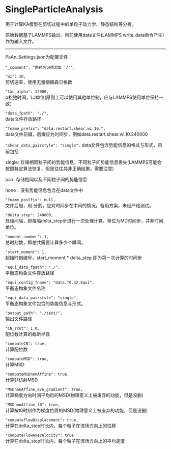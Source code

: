 # SingleParticleAnalysis

用于计算KA模型在剪切过程中的单粒子动力学、静态结构等分析。

原始数据基于LAMMPS输出。目前使用data文件(LAMMPS write_data命令产生)作为输入文件。

-----
PaAn_Settings.json为配置文件：

  ```"_comment": "路径名记得添加 '/'",```
  
  ```"wi": 10,```                                  
  剪切速率，使用无量纲魏森贝格数  
  
  ```"tau_alpha": 12000,```                       
  α松弛时间，LJ单位(原则上可以使用其他单位制，应与LAMMPS使用单位保持一致）  
  
  ```"data_fpath": "./",```  
  data文件存放路径
  
  ```"fname_prefix": "data.restart.shear.wi.10.",```     
  data文件前缀，后缀应为时间步，例如data.restart.shear.wi.10.240000
  
  ```"shear_data_pairstyle": "single",```
  data文件包含势能信息的格式与形式，目前包括
  
  single: 存储相同粒子间的势能信息，不同粒子间势能信息丢失(LAMMPS可能会按照特定算法恢复，但是往往并非正确结果，需要注意)
  
  pair: 存储相同以及不同粒子间的势能信息
  
  none：没有势能信息包含在data文件中
  
  ```"fname_postfix": null,```                           
  文件后缀，用.分割，应对时间步在中间的情况。备用方案，未经严格测试。
  
  ```"delta_step": 240000,```                            
  处理间隔，即每隔delta_step步进行一次处理计算。单位为MD时间步，并非时间单位。
  
  ```"moment_number": 1,```  
  总时刻数，即总共需要计算多少个瞬间。
  
  `"start_moment": 1,`                               
  起始时刻编号，start_moment * delta_step 即为第一次计算的时间步
  
  `"equi_data_fpath": "./",`                         
  平衡态构象文件存放路径
  
  `"equi_config_fname": "data.T0.42.Equi",`          
  平衡态构象文件名称
  
  `"equi_data_pairstyle": "single",`                 
  平衡态构象文件包含的势能信息与形式。
  
  `"output_path": "./test/",`                        
  输出文件路径
  
  `"CN_rcut": 1.0,`                                  
  配位数计算的截断半径
  
  `"computeCN": true,`                               
  计算配位数
  
  `"computeMSD": true,`                              
  计算MSD
  
  `"computeMSDnonAffine": true,`                     
  计算非仿射MSD
  
  `"MSDnonAffine_ave_gradient": true,`               
  计算梯度方向时间平均后的MSD(物理意义上被废弃的功能，但是没删)
  
  `"MSDnonAffine_t0": true,`                         
  计算按t0时刻作为梯度位置的MSD(物理意义上被废弃的功能，但是没删)
  
  `"computeFlowDisplacement": true,`  
  计算在delta_step时长内，每个粒子在流场方向上的位移
  
  `"computeFlowAveVelocity": true`                  
  计算在delta_step时长内，每个粒子在流场方向上的平均速度
  
